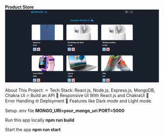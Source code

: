 **Product Store**
![image alt](https://github.com/pasindu2001-SW/Product-Store-MERN-/blob/8128e38d77842d38410a5f11f4030c26be69625d/product%20store.png)

About This Project:
⚛️ Tech Stack: React.js, Node.js, Express.js, MongoDB, Chakra UI
🔥 Build an API
📱 Responsive UI With React.js and ChakraUI
🐞 Error Handling
🌐 Deployment
🚀 Features like Dark mode and LIght mode.

Setup .env file
**MONGO_URI=your_mongo_uri
PORT=5000**

Run this app locally
**npm run build**

Start the app
**npm run start**
